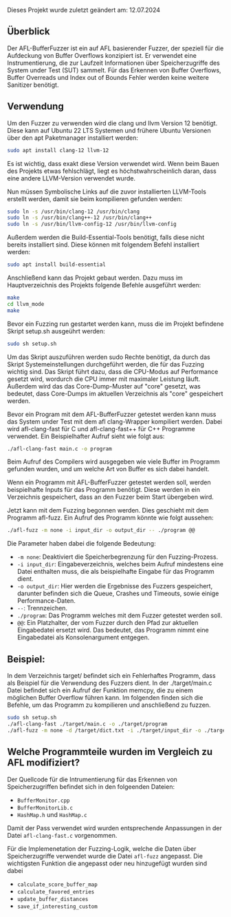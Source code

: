 Dieses Projekt wurde zuletzt geändert am: 12.07.2024

## Überblick

Der AFL-BufferFuzzer ist ein auf AFL basierender Fuzzer, der speziell für die Aufdeckung von Buffer Overflows konzipiert ist. Er verwendet eine Instrumentierung, die zur Laufzeit Informationen über Speicherzugriffe des System under Test (SUT) sammelt. Für das Erkennen von Buffer Overflows, Buffer Overreads und Index out of Bounds Fehler werden keine weitere Sanitizer benötigt.

## Verwendung

Um den Fuzzer zu verwenden wird die clang und llvm Version 12 benötigt. Diese kann auf Ubuntu 22 LTS Systemen und frühere Ubuntu Versionen über den apt Paketmanager installiert werden:

```bash
sudo apt install clang-12 llvm-12
```

Es ist wichtig, dass exakt diese Version verwendet wird. Wenn beim Bauen des Projekts etwas fehlschlägt, liegt es höchstwahrscheinlich daran, dass eine andere LLVM-Version verwendet wurde.

Nun müssen Symbolische Links auf die zuvor installierten LLVM-Tools erstellt werden, damit sie beim kompilieren gefunden werden:

```bash
sudo ln -s /usr/bin/clang-12 /usr/bin/clang
sudo ln -s /usr/bin/clang++-12 /usr/bin/clang++
sudo ln -s /usr/bin/llvm-config-12 /usr/bin/llvm-config
```

Außerdem werden die Build-Essential-Tools benötigt, falls diese nicht bereits installiert sind. Diese können mit folgendem Befehl installiert werden:

```bash
sudo apt install build-essential
```

Anschließend kann das Projekt gebaut werden. Dazu muss im Hauptverzeichnis des Projekts folgende Befehle ausgeführt werden:

```bash
make
cd llvm_mode
make
```

Bevor ein Fuzzing run gestartet werden kann, muss die im Projekt befindene Skript setup.sh ausgeührt werden:

```bash
sudo sh setup.sh
```

Um das Skript auszuführen werden sudo Rechte benötigt, da durch das Skript Systemeinstellungen durchgeführt werden, die für das Fuzzing wichtig sind. Das Skript führt dazu, dass die CPU-Modus auf Performance gesetzt wird, wordurch die CPU immer mit maximaler Leistung läuft. Außerdem wird das das Core-Dump-Muster auf "core" gesetzt, was bedeutet, dass Core-Dumps im aktuellen Verzeichnis als "core" gespeichert werden. 

Bevor ein Program mit dem AFL-BufferFuzzer getestet werden kann muss das System under Test mit dem afl clang-Wrapper kompiliert werden. Dabei wird afl-clang-fast für C und afl-clang-fast++ für C++ Programme verwendet. Ein Beispielhafter Aufruf sieht wie folgt aus:

```bash
./afl-clang-fast main.c -o program 
```

Beim Aufruf des Compilers wird ausgegeben wie viele Buffer im Programm gefunden wurden, und um welche Art von Buffer es sich dabei handelt.

Wenn ein Programm mit AFL-BufferFuzzer getestet werden soll, werden beispielhafte Inputs für das Programm benötigt. Diese werden in ein Verzeichnis gespeichert, dass an den Fuzzer beim Start übergeben wird.

Jetzt kann mit dem Fuzzing begonnen werden. Dies geschieht mit dem Programm afl-fuzz. Ein Aufruf des Programm könnte wie folgt aussehen:

```bash
./afl-fuzz -m none -i input_dir -o output_dir -- ./program @@
```
Die Parameter haben dabei die folgende Bedeutung:
- `-m none`: Deaktiviert die Speicherbegrenzung für den Fuzzing-Prozess.
- `-i input_dir`: Eingabeverzeichnis, welches beim Aufruf mindestens eine Datei enthalten muss, die als beispielhafte Eingabe für das Programm dient.
- `-o output_dir`: Hier werden die Ergebnisse des Fuzzers gespeichert, darunter befinden sich die Queue, Crashes und Timeouts, sowie einige Performance-Daten.
- `--`: Trennzeichen.
- `./program`: Das Programm welches mit dem Fuzzer getestet werden soll.
- `@@`: Ein Platzhalter, der vom Fuzzer durch den Pfad zur aktuellen Eingabedatei ersetzt wird. Das bedeutet, das Programm nimmt eine Eingabedatei als Konsolenargument entgegen.

## Beispiel:

In dem Verzeichnis target/ befindet sich ein Fehlerhaftes Programm, dass als Beispiel für die Verwendung des Fuzzers dient. In der ./target/main.c Datei befindet sich ein Aufruf der Funktion memcpy, die zu einem möglichen Buffer Overflow führen kann. Im folgenden finden sich die Befehle, um das Programm zu kompilieren und anschließend zu fuzzen.

```bash
sudo sh setup.sh
./afl-clang-fast ./target/main.c -o ./target/program
./afl-fuzz -m none -d /target/dict.txt -i ./target/input_dir -o ./target/output_dir -- ./target/program @@
```

## Welche Programmteile wurden im Vergleich zu AFL modifiziert?

Der Quellcode für die Intrumentierung für das Erkennen von Speicherzugriffen befindet sich in den folgeenden Dateien:

- `BufferMonitor.cpp`
- `BufferMonitorLib.c`
- `HashMap.h` und `HashMap.c`

Damit der Pass verwendet wird wurden entsprechende Anpassungen in der Datei `afl-clang-fast.c` vorgenommen.

Für die Implemenetation der Fuzzing-Logik, welche die Daten über Speicherzugriffe verwendet wurde die Datei  `afl-fuzz` angepasst. Die wichtigsten Funktion die angepasst oder neu hinzugefügt wurden sind dabei

- `calculate_score_buffer_map`
- `calculate_favored_entries`
- `update_buffer_distances`
- `save_if_interesting_custom`



